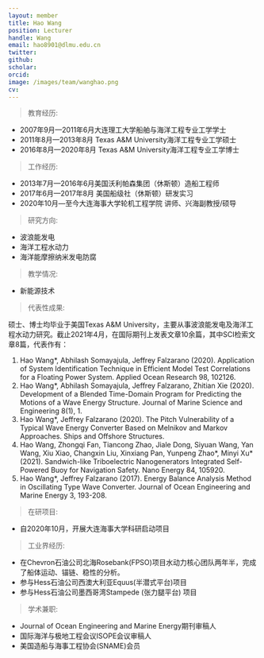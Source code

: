 ```yaml
---
layout: member
title: Hao Wang
position: Lecturer
handle: Wang
email: hao8901@dlmu.edu.cn
twitter: 
github: 
scholar:
orcid: 
image: /images/team/wanghao.png
cv: 
---
```



> 教育经历:

- 2007年9月—2011年6月大连理工大学船舶与海洋工程专业工学学士
- 2011年8月—2013年8月 Texas A&M University海洋工程专业工学硕士
- 2016年8月—2020年8月 Texas A&M University海洋工程专业工学博士

> 工作经历:

- 2013年7月—2016年6月美国沃利帕森集团（休斯顿）造船工程师
- 2017年6月—2017年8月 美国船级社（休斯顿）研发实习
- 2020年10月—至今大连海事大学轮机工程学院 讲师、兴海副教授/硕导

> 研究方向:

- 波浪能发电
- 海洋工程水动力
- 海洋能摩擦纳米发电防腐

> 教学情况:

- 新能源技术

> 代表性成果:

硕士、博士均毕业于美国Texas A&M University，主要从事波浪能发电及海洋工程水动力研究。截止2021年4月，在国际期刊上发表文章10余篇，其中SCI检索文章8篇，代表作有：

1. Hao Wang*, Abhilash Somayajula, Jeffrey Falzarano (2020). Application of System Identification Technique in Efficient Model Test Correlations for a Floating Power System. Applied Ocean Research 98, 102126.
2. Hao Wang*, Abhilash Somayajula, Jeffrey Falzarano, Zhitian Xie (2020). Development of a Blended Time-Domain Program for Predicting the Motions of a Wave Energy Structure. Journal of Marine Science and Engineering 8(1), 1.
3. Hao Wang*, Jeffrey Falzarano (2020). The Pitch Vulnerability of a Typical Wave Energy Converter Based on Melnikov and Markov Approaches. Ships and Offshore Structures.
4. Hao Wang, Zhongqi Fan, Tiancong Zhao, Jiale Dong, Siyuan Wang, Yan Wang,
Xiu Xiao, Changxin Liu, Xinxiang Pan, Yunpeng Zhao*, Minyi Xu* (2021).
Sandwich-like Triboelectric Nanogenerators Integrated Self-Powered Buoy for Navigation Safety. Nano Energy 84, 105920.
5. Hao Wang*, Jeffrey Falzarano (2017). Energy Balance Analysis Method in Oscillating Type Wave Converter. Journal of Ocean Engineering and Marine Energy 3, 193-208.

>在研项目:

- 自2020年10月，开展大连海事大学科研启动项目

> 工业界经历:

- 在Chevron石油公司北海Rosebank(FPSO)项目水动力核心团队两年半，完成了船体运动、锚链、稳性的分析。
- 参与Hess石油公司西澳大利亚Equus(半潜式平台)项目
- 参与Hess石油公司墨西哥湾Stampede (张力腿平台) 项目

> 学术兼职:

- Journal of Ocean Engineering and Marine Energy期刊审稿人
- 国际海洋与极地工程会议ISOPE会议审稿人
- 美国造船与海事工程协会(SNAME)会员
